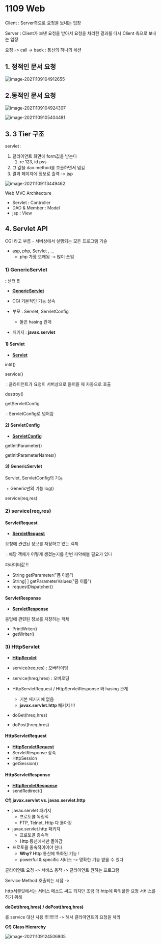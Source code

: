 # 1109 Web

Client : Server측으로 요청을 보내는 입장

Server : Client가 보낸 요청을 받아서 요청을 처리한 결과를 다시 Client 측으로 보내는 입장

요청 -> call -> back : 통신의 하나의 세션



## 1. 정적인 문서 요청



![image-20211109104912655](../../../../AppData/Roaming/Typora/typora-user-images/image-20211109104912655.png)

## 2.동적인 문서 요청

![image-20211109104924307](../../../../AppData/Roaming/Typora/typora-user-images/image-20211109104924307.png)



![image-20211109105404481](../../../../AppData/Roaming/Typora/typora-user-images/image-20211109105404481.png)



## 3. 3 Tier 구조

servlet : 

1. 클라이언트 화면에 form값을 받는다
   1. re 123, id pss
2. 그 값을 dao method를 호출하면서 넘김
3. 결과 페이지에 정보로 출력 -> jsp

![image-20211109113449462](../../../../AppData/Roaming/Typora/typora-user-images/image-20211109113449462.png)

Web MVC Architecture

* Servlet : Controller
* DAO & Member : Model
* jsp : View







## 4. Servlet API

CGI 라고 부름 - 서버상에서 실행되는 모든 프로그램 기술

* asp, php, Servlet , ...
  * php 가장 오래됨 -> 많이 쓰임



### 1) GenericServlet 

: 센터 !!!

*  [**GenericServlet**](https://tomcat.apache.org/tomcat-5.5-doc/servletapi/javax/servlet/GenericServlet.html)

* CGI 기본적인 기능 상속
* 부모 : Servlet, ServletConfig
  * 둘은 hasing 관계
* 패키지 :  **javax.servlet**



#### 1) Servlet

* [**Servlet**](https://tomcat.apache.org/tomcat-5.5-doc/servletapi/javax/servlet/Servlet.html)

intit()

service()

​	: 클라이언트가 요청이 서버상으로 들어올 때 자동으로 호출

destroy()

getServletConfig

​	: ServletConfig로 넘어감



#### 2) ServletConfig

* [**ServletConfig**](https://tomcat.apache.org/tomcat-5.5-doc/servletapi/javax/servlet/ServletConfig.html)

getInitParameter()

getInitParameterNames()



#### 3) GenericServlet 

Servlet, ServletConfig의 기능 

​	+ Generic만의 기능 log()

service(req,res)



### 2) service(req,res)

#### ServletRequest

* [**ServletRequest**](https://tomcat.apache.org/tomcat-5.5-doc/servletapi/javax/servlet/ServletRequest.html)

요청에 관련된 정보를 저장하고 있는 객체

​	: 해당 객체가 어떻게 생겼는지를 한번 파악해볼 필요가 있다

파라미터값 !!

* String	getParameter("폼 이름")
* String[ ]	getParameterValues("폼 이름")
* requestDispatcher()



#### ServletResponse

* [**ServletResponse**](https://tomcat.apache.org/tomcat-5.5-doc/servletapi/javax/servlet/ServletResponse.html)

응답에 관련된 정보를 저장하는 객체

* PrintWriter()
* getWriter()

 

### 3) HttpServlet

* [**HttpServlet**](https://tomcat.apache.org/tomcat-5.5-doc/servletapi/javax/servlet/http/HttpServlet.html) 

* service(req,res) : 오버라이딩
* service(hreq,hres) : 오버로딩
* HttpServletRequest / HttpServletResponse 와 hasing 관계
  * 기본 패키지에 없음
  *  **javax.servlet.http** 패키지 !!!
* doGet(hreq,hres)
* doPost(hreq,hres)



#### HttpServletRequest

* [**HttpServletRequest**](https://tomcat.apache.org/tomcat-5.5-doc/servletapi/javax/servlet/http/HttpServletRequest.html)
* ServletResponse 상속
* HttpSession
* getSession()





#### HttpServletResponse

* [**HttpServletResponse**](https://tomcat.apache.org/tomcat-5.5-doc/servletapi/javax/servlet/http/HttpServletResponse.html)
* sendRedirect()











**Cf) javax.servlet vs. javax.servlet.http**

* javax.servlet 패키지
  * 프로토콜 독립적
  * FTP, Telnet, Http 다 돌아감
* javax.servlet.http 패키지
  * 프로토콜 종속적
  * Http 통신에서만 돌아감
* 프로토콜 종속적이어야 한다
  * **Why?**  Http 통신에 특화된 기능 ! 
  * powerful & specific 서비스 -> 명확한 기능 받을 수 있다



클라이언트 요청 -> 서비스 동작 -> 클라이언트 원하는 프로그램



Service Method 호출되는 시점 -> 



http서블릿에서는 서비스 메소드 써도 되지만 조금 더 http에 파워풀한 요청 서비스를 하기 위해

**doGet(hreq,hres) / doPost(hreq,hres)**

를 service 대신 사용 !!!!!!!!!!! -> 해서 클라이언트의 요청을 처리





**Cf) Class Hierarchy**

![image-20211109124506805](../../../../AppData/Roaming/Typora/typora-user-images/image-20211109124506805.png)















